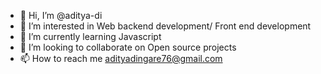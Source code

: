 - 👋 Hi, I’m @aditya-di
- 👀 I’m interested in Web backend development/ Front end development
- 🌱 I’m currently learning Javascript
- 💞️ I’m looking to collaborate on Open source projects
- 📫 How to reach me adityadingare76@gmail.com

<!---
aditya-di/aditya-di is a ✨ special ✨ repository because its `README.md` (this file) appears on your GitHub profile.
You can click the Preview link to take a look at your changes.
--->
